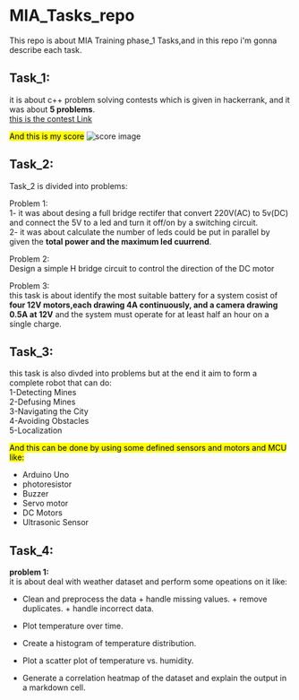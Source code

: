 # MIA_Tasks_repo

This repo is about MIA Training phase_1 Tasks,and in this repo i'm gonna describe each task.

## Task_1:

it is about c++ problem solving contests which is given in hackerrank, and it was about **5 problems**.  
[this is the contest Link](https://www.hackerrank.com/mia-robotics-task1)

<mark>And this is my score</mark>
![score image](https://github.com/user-attachments/assets/605795d4-a66f-4f38-a631-97faae5b9c1b)

## Task_2:

Task_2 is divided into problems:  

Problem 1:  
    1- it was about desing a full bridge rectifer that convert 220V(AC) to 5v(DC) and connect the 5V to a led and turn it off/on by a switching circuit.  
    2- it was about calculate the number of leds could be put in parallel by given the **total power and the maximum led cuurrend**.  
    
Problem 2:  
    Design a simple H bridge circuit to control the direction of the DC motor  

Problem 3:   
    this task is about identify the most suitable battery for a system cosist of **four 12V motors,each drawing 4A continuously,
    and a camera drawing 0.5A at 12V** and the system must operate for at least half an hour on a single charge.

## Task_3:

this task is also divded into problems but at the end it aim to form a complete robot that can do:  
1-Detecting Mines  
2-Defusing Mines  
3-Navigating the City  
4-Avoiding Obstacles  
5-Localization  

<mark>And this can be done by using some defined sensors and motors and MCU like:</mark>  

+ Arduino Uno
+ photoresistor
+ Buzzer
+ Servo motor
+ DC Motors
+ Ultrasonic Sensor

## Task_4:

**problem 1:**  
it is about deal with weather dataset and perform some opeations on it like:  
+ Clean and preprocess the data
      + handle missing values.
      + remove duplicates.
      + handle incorrect data.


+  Plot temperature over time.
+  Create a histogram of temperature distribution.
+  Plot a scatter plot of temperature vs. humidity.
+  Generate a correlation heatmap of the dataset and explain the output in a markdown cell.
